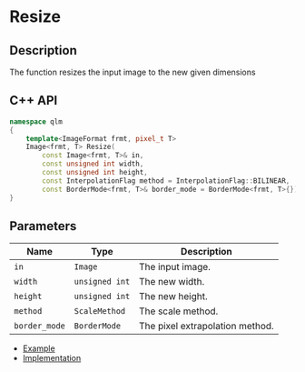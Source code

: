 # Resize

## Description
The function resizes the input image to the new given dimensions

## C++ API
```c++
namespace qlm
{
	template<ImageFormat frmt, pixel_t T>
	Image<frmt, T> Resize(
		const Image<frmt, T>& in,
		const unsigned int width,
		const unsigned int height,
		const InterpolationFlag method = InterpolationFlag::BILINEAR,
		const BorderMode<frmt, T>& border_mode = BorderMode<frmt, T>{});
}
```

## Parameters

| Name           | Type           | Description                      |
|----------------|----------------|----------------------------------|
| `in`           | `Image`        | The input image.                 |
| `width`        | `unsigned int` | The new width.                   |
| `height`       | `unsigned int` | The new height.                  |
| `method`       | `ScaleMethod`  | The scale method.                |
| `border_mode`  | `BorderMode`   | The pixel extrapolation method.  |

* [Example](../../../Examples/Resize)
* [Implementation](../../../../code/Resize/Resize.cpp)
